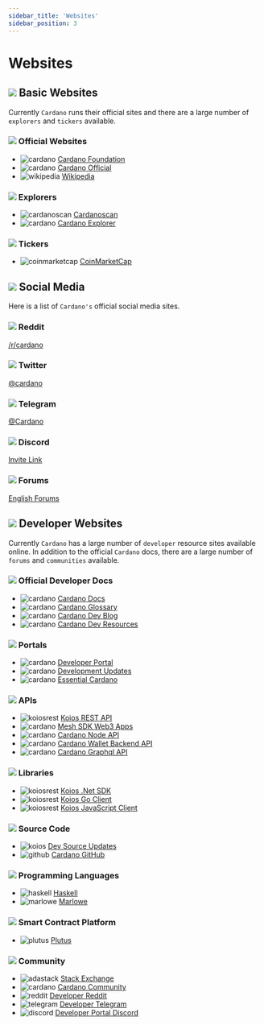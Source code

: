 ```yaml
---
sidebar_title: 'Websites'
sidebar_position: 3
---
```


# Websites

## <img src="/images/web.png" /> Basic Websites

Currently `Cardano` runs their official sites and there are a large number of `explorers` and `tickers` available.

### <img src="/images/checkmark.png" /> Official Websites

- ![cardano](/images/cardano.png) [Cardano Foundation](https://cardanofoundation.org/)
- ![cardano](/images/cardano.png) [Cardano Official](https://www.cardano.org/)
- ![wikipedia](/images/wikipedia.png) [Wikipedia](https://en.wikipedia.org/wiki/Cardano_(blockchain_platform))

### <img src="/images/explorer.png" /> Explorers

- ![cardanoscan](/images/cardanoscan.png) [Cardanoscan](https://docs.bnbchain.org/docs/overview)
- ![cardano](/images/cardano.png) [Cardano Explorer](https://explorer.cardano.org/en)

### <img src="/images/ticker.png" /> Tickers

- ![coinmarketcap](/images/coinmarketcap.png) [CoinMarketCap](https://coinmarketcap.com/currencies/cardano/)

## <img src="/images/social.png" /> Social Media

Here is a list of `Cardano's` official social media sites.

### <img src="/images/reddit.png" /> Reddit

<a href="https://reddit.com/r/cardano" target="_blank">/r/cardano</a>

### <img src="/images/twitter.png" /> Twitter

<a href="https://twitter.com/cardano" target="_blank">@cardano</a>

### <img src="/images/telegram.png" /> Telegram

<a href="https://t.me/Cardano" target="_blank">@Cardano</a>

### <img src="/images/discord.png" /> Discord

<a href="https://discord.com/invite/7Gu2mG8" target="_blank">Invite Link</a>

### <img src="/images/cardano.png" /> Forums

<a href="https://forum.cardano.org/c/english/133" target="_blank">English Forums</a>

## <img src="/images/programming.png" /> Developer Websites

Currently `Cardano` has a large number of `developer` resource sites available online.
In addition to the official `Cardano` docs, there are a large number of `forums` and `communities` available.

### <img src="/images/document.png" /> Official Developer Docs

- ![cardano](/images/cardano.png) [Cardano Docs](https://docs.cardano.org/)
- ![cardano](/images/cardano.png) [Cardano Glossary](https://www.essentialcardano.io/glossary?sort=alphabetical)
- ![cardano](/images/cardano.png) [Cardano Dev Blog](https://developers.cardano.org/blog/)
- ![cardano](/images/cardano.png) [Cardano Dev Resources](https://www.essentialcardano.io/developer)

### <img src="/images/portal.png" /> Portals
  
- ![cardano](/images/cardano.png) [Developer Portal](https://developers.cardano.org/)
- ![cardano](/images/cardano.png) [Development Updates](https://www.essentialcardano.io/development-update)
- ![cardano](/images/cardano.png) [Essential Cardano](https://www.essentialcardano.io/content)

### <img src="/images/api.png" /> APIs
  
- ![koiosrest](/images/koiosrest.png) [Koios REST API](https://www.koios.rest/)
- ![cardano](/images/cardano.png) [Mesh SDK Web3 Apps](https://developers.cardano.org/docs/get-started/mesh/overview)
- ![cardano](/images/cardano.png) [Cardano Node API](https://input-output-hk.github.io/cardano-node/)
- ![cardano](/images/cardano.png) [Cardano Wallet Backend API](https://input-output-hk.github.io/cardano-wallet/user-guide/http-api)
- ![cardano](/images/cardano.png) [Cardano Graphql API](https://input-output-hk.github.io/cardano-graphql/)

### <img src="/images/library.png" /> Libraries
  
- ![koiosrest](/images/koiosrest.png) [Koios .Net SDK](https://github.com/cardano-community/cardanosharp-koios)
- ![koiosrest](/images/koiosrest.png) [Koios Go Client](https://github.com/cardano-community/koios-go-client)
- ![koiosrest](/images/koiosrest.png) [Koios JavaScript Client](https://meshjs.dev/providers/koios)

### <img src="/images/source.png" /> Source Code
  
- ![koios](/images/koios.png) [Dev Source Updates](https://cardanoupdates.com/)
- ![github](/images/github.png) [Cardano GitHub](https://github.com/cardano-foundation)

### <img src="/images/language.png" /> Programming Languages
  
- ![haskell](/images/haskell.png) [Haskell](https://www.haskell.org/)
- ![marlowe](/images/marlowe.png) [Marlowe](https://marlowe-finance.io/)

### <img src="/images/smartcontractplatform.png" /> Smart Contract Platform
  
- ![plutus](/images/plutus.png) [Plutus](https://developers.cardano.org/docs/smart-contracts/plutus/)

### <img src="/images/community.png" /> Community
  
- ![adastack](/images/adastack.png) [Stack Exchange](https://cardano.stackexchange.com/)
- ![cardano](/images/cardano.png) [Cardano Community](https://www.essentialcardano.io/community)
- ![reddit](/images/reddit.png) [Developer Reddit](https://www.reddit.com/r/CardanoDevelopers/)
- ![telegram](/images/telegram.png) [Developer Telegram](https://t.me/CardanoDevelopersOfficial)
- ![discord](/images/discord.png) [Developer Portal Discord](https://discord.gg/Exe6XmqKDx)

